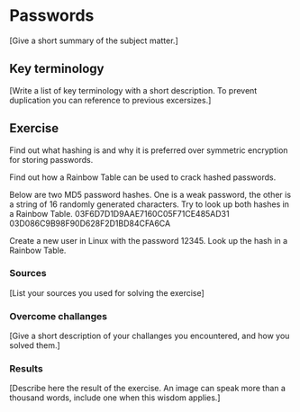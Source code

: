 # Passwords
[Give a short summary of the subject matter.]

## Key terminology
[Write a list of key terminology with a short description. To prevent duplication you can reference to previous excersizes.]

## Exercise

Find out what hashing is and why it is preferred over symmetric encryption for storing passwords.

Find out how a Rainbow Table can be used to crack hashed passwords.

Below are two MD5 password hashes. One is a weak password, the other is a string of 16 randomly generated characters. Try to look up both hashes in a Rainbow Table.
03F6D7D1D9AAE7160C05F71CE485AD31
03D086C9B98F90D628F2D1BD84CFA6CA

Create a new user in Linux with the password 12345. Look up the hash in a Rainbow Table.


### Sources
[List your sources you used for solving the exercise]

### Overcome challanges
[Give a short description of your challanges you encountered, and how you solved them.]

### Results
[Describe here the result of the exercise. An image can speak more than a thousand words, include one when this wisdom applies.]
